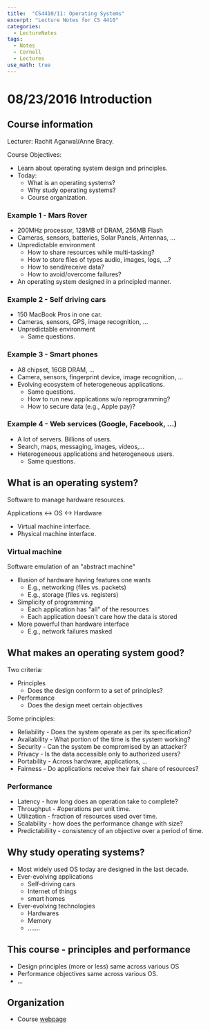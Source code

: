 ```yaml
---
title:  "CS4410/11: Operating Systems"
excerpt: "Lecture Notes for CS 4410"
categories:
  - LectureNotes
tags:
  - Notes
  - Cornell
  - Lectures
use_math: true
---
```


# 08/23/2016 Introduction

## Course information
Lecturer: Rachit Agarwal/Anne Bracy.

Course Objectives:

* Learn about operating system design and principles.
* Today:
    * What is an operating systems?
    * Why study operating systems?
    * Course organization.

### Example 1 - Mars Rover

* 200MHz processor, 128MB of DRAM, 256MB Flash
* Cameras, sensors, batteries, Solar Panels, Antennas, ...
* Unpredictable environment
    * How to share resources while multi-tasking?
    * How to store files of types audio, images, logs, ...?
    * How to send/receive data?
    * How to avoid/overcome failures?
* An operating system designed in a principled manner.

### Example 2 - Self driving cars

* 150 MacBook Pros in one car.
* Cameras, sensors, GPS, image recognition, ...
* Unpredictable environment
    * Same questions.

### Example 3 - Smart phones

* A8 chipset, 16GB DRAM, ...
* Camera, sensors, fingerprint device, image recognition, ...
* Evolving ecosystem of heterogeneous applications.
    * Same questions.
    * How to run new applications w/o reprogramming?
    * How to secure data (e.g., Apple pay)?

### Example 4 - Web services (Google, Facebook, ...)

* A lot of servers. Billions of users.
* Search, maps, messaging, images, videos,...
* Heterogeneous applications and heterogeneous users.
    * Same questions.

## What is an operating system?
Software to manage hardware resources.

Applications <-> OS <-> Hardware

* Virtual machine interface.
* Physical machine interface.

### Virtual machine
Software emulation of an "abstract machine"

* Illusion of hardware having features one wants
    * E.g., networking (files vs. packets)
    * E.g., storage (files vs. registers)
* Simplicity of programming
    * Each application has "all" of the resources
    * Each application doesn't care how the data is stored
* More powerful than hardware interface
    * E.g., network failures masked

## What makes an operating system good?
Two criteria:

* Principles
    * Does the design conform to a set of principles?
* Performance
    * Does the design meet certain objectives

Some principles:

* Reliability - Does the system operate as per its specification?
* Availability - What portion of the time is the system working?
* Security - Can the system be compromised by an attacker?
* Privacy - Is the data accessible only to authorized users?
* Portability - Across hardware, applications, ...
* Fairness - Do applications receive their fair share of resources?

### Performance

* Latency - how long does an operation take to complete?
* Throughput - #operations per unit time.
* Utilization - fraction of resources used over time.
* Scalability - how does the performance change with size?
* Predictabiliity - consistency of an objective over a period of time.

## Why study operating systems?

* Most widely used OS today are designed in the last decade.
* Ever-evolving applications
   * Self-driving cars
   * Internet of things
   * smart homes
* Ever-evolving technologies
   * Hardwares
   * Memory
   * .......

## This course - principles and performance
* Design principles (more or less) same across various OS
* Performance objectives same across various OS.
* ...

## Organization
* Course [webpage](http://www.cs.cornell.edu/Courses/cs4410/2016fa/)
